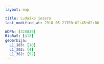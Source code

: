 ```yaml
---
layout: map

title: Ludaško jezero
last_modified_at: 2018-05-21T00:02:45+02:00

WDPA: [328839]
BioRaS: [412]
geoSrbija:
  L1_183: [18]
  L1_302: [4]
  L1_362: [92]
---
```

